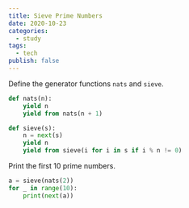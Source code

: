 ```yaml
---
title: Sieve Prime Numbers
date: 2020-10-23
categories:
  - study
tags:
  - tech
publish: false
---
```


Define the generator functions `nats` and `sieve`.

```py
def nats(n):
    yield n
    yield from nats(n + 1)

def sieve(s):
    n = next(s)
    yield n
    yield from sieve(i for i in s if i % n != 0)
```

Print the first 10 prime numbers.

```py
a = sieve(nats(2))
for _ in range(10):
    print(next(a))
```
